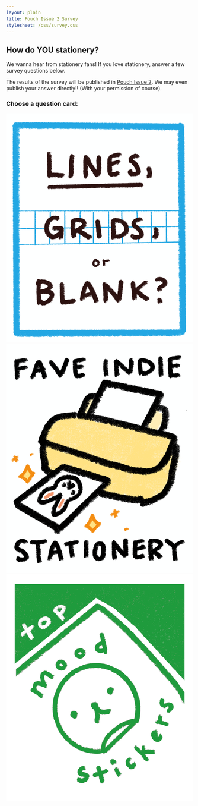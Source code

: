 ```yaml
---
layout: plain
title: Pouch Issue 2 Survey
stylesheet: /css/survey.css
---
```


<div id="heading">

## How do YOU stationery?

We wanna hear from stationery fans! If you love stationery, answer a few survey questions below. 

The results of the survey will be published in [Pouch Issue 2](https://shop.pouchmagazine.com/b/preorder-pouch-2-and-3). 
We may even publish your answer directly!! (With your permission of course).

<h3 id="choose">Choose a question card:</h3>

</div>

<div id="cards">
  <a href="https://afkv6t1wxkk.typeform.com/to/seMQAIHP"><img src="images/lines-or-grids.png"></a>
  <a href="https://afkv6t1wxkk.typeform.com/to/nF71ZPsi"><img src="images/fave-indie-stationery.png"></a>
  <a href="https://afkv6t1wxkk.typeform.com/to/LzXdThWP"><img src="images/linesgridsblanks.png"></a>
</div>
